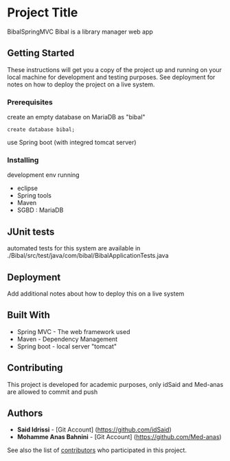 # Project Title
BibalSpringMVC
Bibal is a library manager web app

## Getting Started

These instructions will get you a copy of the project up and running on your local machine for development and testing purposes. See deployment for notes on how to deploy the project on a live system.

### Prerequisites

create an empty database on MariaDB as "bibal"
```
create database bibal;
```

use Spring boot (with integred tomcat server)

### Installing

development env running
* eclipse
* Spring tools
* Maven
* SGBD : MariaDB


## JUnit tests

automated tests for this system are available in ./Bibal/src/test/java/com/bibal/BibalApplicationTests.java


## Deployment

Add additional notes about how to deploy this on a live system

## Built With

* Spring MVC - The web framework used
* Maven - Dependency Management
* Spring boot - local server "tomcat"

## Contributing

This project is developed for academic purposes, only idSaid and Med-anas are allowed to commit and push


## Authors

* **Said Idrissi**  - [Git Account] (https://github.com/idSaid)
* **Mohamme Anas Bahnini**  - [Git Account] (https://github.com/Med-anas)

See also the list of [contributors](https://github.com/idSaid/BibalSpringMVC/contributors) who participated in this project.
